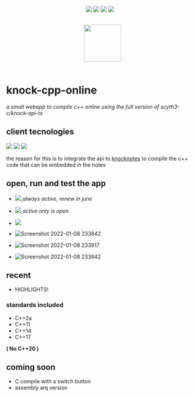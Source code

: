  <div align="center"> 
   <img src="https://img.shields.io/static/v1?label=update&message=One Week&color=success">
   <img src="https://img.shields.io/static/v1?label=version&message=1.0.0&color=green">
   <img src="https://img.shields.io/static/v1?label=ports&message=electron&color=blue">
 <img src="https://img.shields.io/static/v1?label=licence&message=MIT&color=red">
 </div>

<br/>

<div align="center">  
<code>
  <img src="https://i.imgur.com/cac0UeP.png" width="100px">
</code>
</div>

<br/>

# knock-cpp-online

_a small webapp to compile c++ online using  the full version of scyth3-c/knock-api-ts_

## client tecnologies

   <img src="https://img.shields.io/static/v1?label=Node.js&message=v14.15.4&color=success">
   <img src="https://img.shields.io/static/v1?label=Vue&message=^2.6.11&color=green">
   <img src="https://img.shields.io/static/v1?label=Vuex&message=^3.6.2&color=brightgreen">



the reason for this is to integrate the api to [knocknotes](https://github.com/scyth3-c/vue-conponents)
to compile the c++ code that can be embedded in the notes

## open, run and test the app

- <a href="https://knockcompiler.web.app/"> <img src="https://img.shields.io/badge/FIREBASE HOST-yellow"> </a> _always active, renew in june_
- <a href="https://knock-cpp.herokuapp.com/"> <img src="https://img.shields.io/badge/HEROKU HOST-blueviolet"> </a> _active only is open_
- <a href="https://github.com/scyth3-c/knock-cpp-online/releases/download/notes/Knock.Compiler.Setup.0.1.6.exe"> <img src="https://img.shields.io/badge/Download package-success">  </a>

- ![Screenshot 2022-01-08 233842](https://user-images.githubusercontent.com/52190352/148669761-7a07a896-d8c7-482d-8311-90e440d13488.png)
- ![Screenshot 2022-01-08 233917](https://user-images.githubusercontent.com/52190352/148669770-b05f68ce-0b98-4f47-97a8-264bf4a0a6a4.png)
- ![Screenshot 2022-01-08 233942](https://user-images.githubusercontent.com/52190352/148669775-c0db581f-4f79-48f4-842f-15a9803a2cde.png)

 

## recent

- HIGHLIGHTS!

### standards included
 - C++2a
 - C++11
 - C++14
 - C++17

**( No C++20 )**

## coming soon

- C compile with a switch button
- assembly arq version
